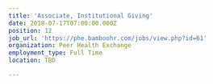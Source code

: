 ```yaml
---
title: 'Associate, Institutional Giving'
date: 2018-07-17T07:00:00.000Z
position: 12
job_url: 'https://phe.bamboohr.com/jobs/view.php?id=61'
organization: Peer Health Exchange
employment_type: Full Time
location: TBD

---
```

